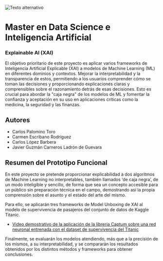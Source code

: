 ![Texto alternativo](https://universidadeuropea.com/resources/media/images/universidad-europea-logo_poc9mEM.2e16d0ba.fill-767x384.png)
# Master en Data Science e Inteligencia Artificial
### Explainable AI (XAI)

El objetivo prioritario de este proyecto es aplicar varios frameworks de Inteligencia Artificial Explicable (XAI) a modelos de Machine Learning (ML) en diferentes dominios y contextos. Mejorar la interpretabilidad y la transparencia de estos, permitiendo a los usuarios comprender cómo se toman las decisiones y proporcionando explicaciones claras y comprensibles sobre el razonamiento detrás de esas decisiones. Esto es crucial para abordar la "caja negra" de los modelos de ML y fomentar la confianza y aceptación en su uso en aplicaciones críticas como la medicina, la seguridad y las finanzas.

## Autores
- Carlos Palomino Toro
- Carmen Escribano Rodríguez
- Carlos López Barbera
- Javier Guzmán Carneros Ladrón de Guevara



## Resumen del Prototipo Funcional 

En este proyecto se pretende proporcionar explicabilidad a dos algoritmos de Machine Learning no interpretables, también llamados ‘de caja negra’, de un modo inteligible y sencillo, de forma que sea un concepto accesible para un público sin preparación técnica en el campo, demostrando así la propia comprensión sobre el asunto y el estado del arte del mismo. 

Para ello, se aplicarán tres frameworks de Model Unboxing de XAI al modelo de supervivencia de pasajeros del conjunto de datos de Kaggle Titanic.
- [Video demostrativo de la aplicación de la librería Captum sobre una red neuronal entrenada con el dataset de supervivencia del Titanic](https://drive.google.com/file/d/1LckwKRbvafPDMTY5vqaXdk64MOHvOFLs/view?usp=drive_link)

Finalmente, se evaluarán los modelos atendiendo, más que a la precisión de los mismos, a su interpretabilidad, y se compararán los resultados obtenidos por los distintos métodos y frameworks para obtener conclusiones.


